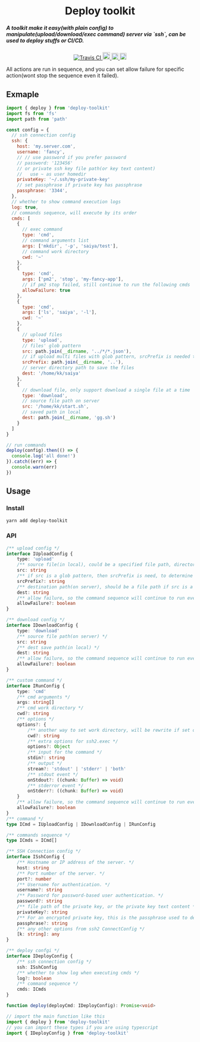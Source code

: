 <h1 align="center">Deploy toolkit</h1>

<h5>A toolkit make it easy(with plain config) to manipulate(upload/download/exec command) server via `ssh`,  can be used to deploy stuffs or CI/CD. </h5>

<div align="center">
  <a href="https://travis-ci.org/evecalm/deploy-toolkit">
    <img src="https://travis-ci.org/evecalm/deploy-toolkit.svg?branch=master" alt="Travis CI">
  </a>
  <a href="#readme">
    <img src="https://badges.frapsoft.com/typescript/code/typescript.svg?v=101" alt="code with typescript" height="20">
  </a>
  <a href="#readme">
    <img src="https://badge.fury.io/js/deploy-toolkit.svg" alt="npm version" height="18">
  </a>
  <a href="https://www.npmjs.com/package/deploy-toolkit">
    <img src="https://img.shields.io/npm/dm/deploy-toolkit.svg" alt="npm version" height="18">
  </a>
</div>

All actions are run in sequence, and you can set allow failure for specific action(wont stop the sequence even it failed).

## Exmaple

```js
import { deploy } from 'deploy-toolkit'
import fs from 'fs'
import path from 'path'

const config = {
  // ssh connection config
  ssh: {
    host: 'my.server.com',
    username: 'fancy',
    // // use password if you prefer password
    // password: '123456'
    // or private ssh key file path(or key text content)
    //   use ~ as user homedir
    privateKey: '~/.ssh/my-private-key'
    // set passphrase if private key has passphrase
    passphrase: '3344',
  },
  // whether to show command execution logs
  log: true,
  // commands sequence, will execute by its order
  cmds: [
    {
      // exec command
      type: 'cmd',
      // command arguments list
      args: ['mkdir', '-p', 'saiya/test'],
      // command work directory
      cwd: '~'
    },
    {
      type: 'cmd',
      args: ['pm2', 'stop', 'my-fancy-app'],
      // if pm2 stop failed, still continue to run the following cmds
      allowFailure: true
    },
    {
      type: 'cmd',
      args: ['ls', 'saiya', '-l'],
      cwd: '~'
    },
    {
      // upload files
      type: 'upload',
      // files' glob pattern
      src: path.join(__dirname, '../*/*.json'),
      // if upload multi files with glob pattern, srcPrefix is needed to determine to saved path on server
      srcPrefix: path.join(__dirname, '..'),
      // server directory path to save the files
      dest: '/home/kk/saiya'
    },
    {
      // download file, only support download a single file at a time
      type: 'download',
      // source file path on server
      src: '/home/kk/start.sh',
      // saved path in local
      dest: path.join(__dirname, 'gg.sh')
    }
  ]
}

// run commands
deploy(config).then(() => {
  console.log('all done!')
}).catch((err) => {
  console.warn(err)
})
```

## Usage

### Install

```sh
yarn add deploy-toolkit
```

### API

```typescript
/** upload config */
interface IUploadConfig {
    type: 'upload'
    /** source file(in local), could be a specified file path, directory path or a glob pattern */
    src: string
    /** if src is a glob pattern, then srcPrefix is need, to determine the path save on server */
    srcPrefix?: string
    /** destination path(on server), should be a file path if src is a specified file, or a directory for other situations */
    dest: string
    /** allow failure, so the command sequence will continue to run even this failed */
    allowFailure?: boolean
}

/** download config */
interface IDownloadConfig {
    type: 'download'
    /** source file path(on server) */
    src: string
    /** dest save path(in local) */
    dest: string
    /** allow failure, so the command sequence will continue to run even this failed */
    allowFailure?: boolean
}

/** custom command */
interface IRunConfig {
    type: 'cmd'
    /** cmd arguments */
    args: string[]
    /** cmd work directory */
    cwd?: string
    /** options */
    options?: {
        /** another way to set work directory, will be rewrite if set outside */
        cwd?: string
        /** extra options for ssh2.exec */
        options?: Object
        /** input for the command */
        stdin?: string
        /** output */
        stream?: 'stdout' | 'stderr' | 'both'
        /** stdout event */
        onStdout?: ((chunk: Buffer) => void)
        /** stderror event */
        onStderr?: ((chunk: Buffer) => void)
    }
    /** allow failure, so the command sequence will continue to run even this failed */
    allowFailure?: boolean
}
/** command */
type ICmd = IUploadConfig | IDownloadConfig | IRunConfig

/** commands sequence */
type ICmds = ICmd[]

/** SSH Connection config */
interface ISshConfig {
    /** Hostname or IP address of the server. */
    host: string
    /** Port number of the server. */
    port?: number
    /** Username for authentication. */
    username?: string
    /** Password for password-based user authentication. */
    password?: string
    /** file path of the private key, or the private key text content */
    privateKey?: string
    /** For an encrypted private key, this is the passphrase used to decrypt it. */
    passphrase?: string
    /** any other options from ssh2 ConnectConfig */
    [k: string]: any
}

/** deploy confgi */
interface IDeployConfig {
    /** ssh connection config */
    ssh: ISshConfig
    /** whether to show log when executing cmds */
    log?: boolean
    /** command sequence */
    cmds: ICmds
}

function deploy(deployCmd: IDeployConfig): Promise<void>

// import the main function like this
import { deploy } from 'deploy-toolkit'
// you can import these types if you are using typescript
import { IDeployConfig } from 'deploy-toolkit'
```
